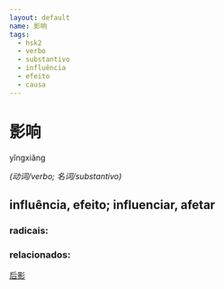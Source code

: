 ```yaml
--- 
layout: default
name: 影响 
tags: 
  - hsk2
  - verbo
  - substantivo
  - influência
  - efeito
  - causa
--- 
```

# 影响 
yǐngxiǎng  
 
*(动词/verbo; 名词/substantivo)*  
## influência, efeito; influenciar, afetar 
### radicais: 
### relacionados: 
[后影](/zhengshidu/outras/后影)  
